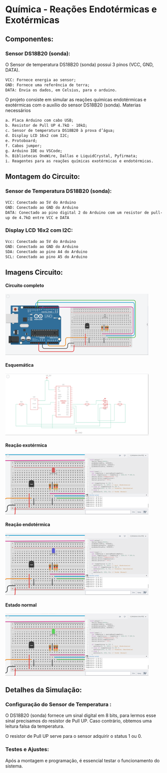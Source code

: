 # Química - Reações Endotérmicas e Exotérmicas
## Componentes:

### Sensor DS18B20 (sonda):

O Sensor de temperatura DS18B20 (sonda) possui 3 pinos (VCC, GND, DATA).

    VCC: Fornece energia ao sensor;
    GND: Fornece uma referência de terra;
    DATA: Envia os dados, em Celsius, para o arduino.

O projeto consiste em simular as reações químicas endotérmicas e exotérmicas com o auxílio do sensor DS18B20 (sonda).
Materias necessários

    a. Placa Arduino com cabo USB;
    b. Resistor de Pull UP 4.7kΩ - 10kΩ;
    c. Sensor de temperatura DS18B20 à prova d’água;
    d. Display LCD 16x2 com I2C;
    e. Protoboard;
    f. Cabos jumper;
    g. Arduino IDE ou VSCode;
    h. Bibliotecas OneWire, Dallas e LiquidCrystal, Pyfirmata;
    i. Reagentes para as reações químicas exotérmicas e endotérmicas.
    
## Montagem do Circuito:
### Sensor de Temperatura DS18B20 (sonda):

    VCC: Conectado ao 5V do Arduino
    GND: Conectado ao GND do Arduino
    DATA: Conectado ao pino digital 2 do Arduino com um resistor de pull-up de 4.7kΩ entre VCC e DATA

### Display LCD 16x2 com I2C:

    Vcc: Conectado ao 5V do Arduino
    GND: Conectado ao GND do Arduino
    SDA: Conectado ao pino A4 do Arduino
    SCL: Conectado ao pino A5 do Arduino
        
## Imagens Circuito:
#### Circuito completo
<img src="imgs/circ.png" width="450"/>

#### Esquemática
<img src="imgs/circ-esquematica.png" width="450"/>

#### Reação exotérmica
<img src="imgs/circ3-verm.png" width="450"/>

#### Reação endotérmica
<img src="imgs/circ2-azul.png" width="450"/>

#### Estado normal 
<img src="imgs/circ1-verd.png" width="450"/>

## Detalhes da Simulação:

### Configuração do Sensor de Temperatura :
O DS18B20 (sonda) fornece um sinal digital em 8 bits, para lermos esse sinal precisamos do resistor de Pull UP. 
Caso contrário, obtemos uma leitura falsa da temperatura. 

O resistor de Pull UP serve para o sensor adquirir o status 1 ou 0.

### Testes e Ajustes:
Após a montagem e programação, é essencial testar o funcionamento do sistema.
